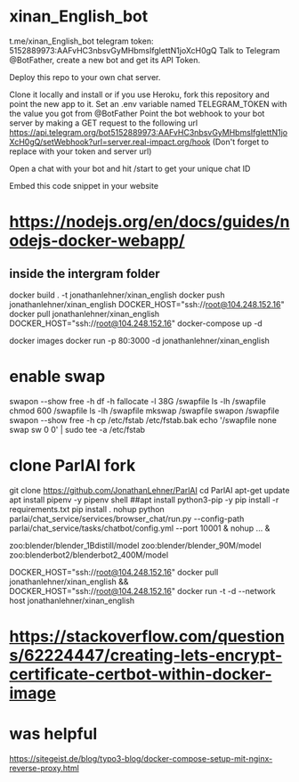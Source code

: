 # xinan_English_bot
t.me/xinan_English_bot 
telegram token: 5152889973:AAFvHC3nbsvGyMHbmsIfglettN1joXcH0gQ
Talk to Telegram @BotFather, create a new bot and get its API Token.

Deploy this repo to your own chat server.

Clone it locally and install or if you use Heroku, fork this repository and point the new app to it.
Set an .env variable named TELEGRAM_TOKEN with the value you got from @BotFather
Point the bot webhook to your bot server by making a GET request to the following url 
https://api.telegram.org/bot5152889973:AAFvHC3nbsvGyMHbmsIfglettN1joXcH0gQ/setWebhook?url=server.real-impact.org/hook (Don't forget to replace with your token and server url)

Open a chat with your bot and hit /start to get your unique chat ID

Embed this code snippet in your website

<script> 
    window.intergramId = "Your unique chat ID"
    window.intergramServer = "Server url"
</script>
<script id="intergram" type="text/javascript" src="<Server url>/js/widget.js"></script>


# https://nodejs.org/en/docs/guides/nodejs-docker-webapp/
## inside the intergram folder
docker build . -t jonathanlehner/xinan_english
docker push jonathanlehner/xinan_english
DOCKER_HOST="ssh://root@104.248.152.16" docker pull jonathanlehner/xinan_english
DOCKER_HOST="ssh://root@104.248.152.16" docker-compose up -d

docker images
docker run -p 80:3000 -d jonathanlehner/xinan_english

# enable swap
swapon --show
free -h
df -h
fallocate -l 38G /swapfile
ls -lh /swapfile
chmod 600 /swapfile
ls -lh /swapfile
mkswap /swapfile
swapon /swapfile
swapon --show
free -h
cp /etc/fstab /etc/fstab.bak
echo '/swapfile none swap sw 0 0' | sudo tee -a /etc/fstab

# clone ParlAI fork
git clone https://github.com/JonathanLehner/ParlAI
cd ParlAI
apt-get update 
apt install pipenv -y
pipenv shell
##apt install python3-pip -y
pip install -r requirements.txt
pip install .
nohup python parlai/chat_service/services/browser_chat/run.py --config-path parlai/chat_service/tasks/chatbot/config.yml --port 10001 &
nohup ... &

zoo:blender/blender_1Bdistill/model
zoo:blender/blender_90M/model
zoo:blenderbot2/blenderbot2_400M/model




DOCKER_HOST="ssh://root@104.248.152.16" docker pull jonathanlehner/xinan_english && DOCKER_HOST="ssh://root@104.248.152.16" docker run -t -d --network host jonathanlehner/xinan_english

# https://stackoverflow.com/questions/62224447/creating-lets-encrypt-certificate-certbot-within-docker-image

# was helpful
https://sitegeist.de/blog/typo3-blog/docker-compose-setup-mit-nginx-reverse-proxy.html 
